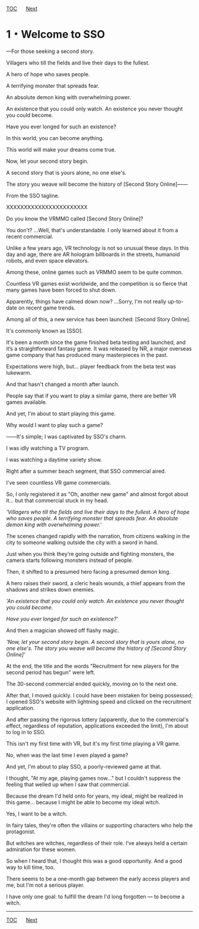 [TOC](../readme.md)&nbsp;&nbsp;&nbsp;&nbsp;&nbsp;&nbsp;[Next](Section0002.md)



# 1・Welcome to SSO

—For those seeking a second story.

Villagers who till the fields and live their days to the fullest.

A hero of hope who saves people.

A terrifying monster that spreads fear.

An absolute demon king with overwhelming power.

An existence that you could only watch. An existence you never thought
you could become.

Have you ever longed for such an existence?

In this world, you can become anything.

This world will make your dreams come true.

Now, let your second story begin.

A second story that is yours alone, no one else's.

The story you weave will become the history of \[Second Story Online\]――

From the SSO tagline.

XXXXXXXXXXXXXXXXXXXXXXX

Do you know the VRMMO called \[Second Story Online\]?

You don't? …Well, that's understandable. I only learned about it from a
recent commercial.

Unlike a few years ago, VR technology is not so unusual these days. In
this day and age, there are AR hologram billboards in the streets,
humanoid robots, and even space elevators.

Among these, online games such as VRMMO seem to be quite common.

Countless VR games exist worldwide, and the competition is so fierce
that many games have been forced to shut down.

Apparently, things have calmed down now? …Sorry, I'm not really
up-to-date on recent game trends.

Among all of this, a new service has been launched: \[Second Story
Online\].

It's commonly known as \[SSO\].

It's been a month since the game finished beta testing and launched, and
it’s a straightforward fantasy game. It was released by NR, a major
overseas game company that has produced many masterpieces in the past.

Expectations were high, but… player feedback from the beta test was
lukewarm.

And that hasn't changed a month after launch.

People say that if you want to play a similar game, there are better VR
games available.

And yet, I'm about to start playing this game.

Why would I want to play such a game?

――It's simple; I was captivated by SSO's charm.

I was idly watching a TV program.

I was watching a daytime variety show.

Right after a summer beach segment, that SSO commercial aired.

I've seen countless VR game commercials.

So, I only registered it as "Oh, another new game" and almost forgot
about it… but that commercial stuck in my head.

*'Villagers who till the fields and live their days to the fullest. A
hero of hope who saves people. A terrifying monster that spreads fear.
An absolute demon king with overwhelming power.'*

The scenes changed rapidly with the narration, from citizens walking in
the city to someone walking outside the city with a sword in hand.

Just when you think they're going outside and fighting monsters, the
camera starts following monsters instead of people.

Then, it shifted to a presumed hero facing a presumed demon king.

A hero raises their sword, a cleric heals wounds, a thief appears from
the shadows and strikes down enemies.

*'An existence that you could only watch. An existence you never thought
you could become.*

*Have you ever longed for such an existence?'*

And then a magician showed off flashy magic.

*'Now, let your second story begin. A second story that is yours alone,
no one else's. The story you weave will become the history of \[Second
Story Online\]'*

At the end, the title and the words "Recruitment for new players for the
second period has begun" were left.

The 30-second commercial ended quickly, moving on to the next one.

After that, I moved quickly. I could have been mistaken for being
possessed; I opened SSO's website with lightning speed and clicked on
the recruitment application.

And after passing the rigorous lottery (apparently, due to the
commercial's effect, regardless of reputation, applications exceeded the
limit), I'm about to log in to SSO.

This isn't my first time with VR, but it's my first time playing a VR
game.

No, when was the last time I even played a game?

And yet, I'm about to play SSO, a poorly-reviewed game at that.

I thought, "At my age, playing games now…" but I couldn't suppress the
feeling that welled up when I saw that commercial.

Because the dream I'd held onto for years, my ideal, might be realized
in this game… because I might be able to become my ideal witch.

Yes, I want to be a witch.

In fairy tales, they're often the villains or supporting characters who
help the protagonist.

But witches are witches, regardless of their role. I’ve always held a
certain admiration for these women.

So when I heard that, I thought this was a good opportunity. And a good
way to kill time, too.

There seems to be a one-month gap between the early access players and
me, but I'm not a serious player.

I have only one goal: to fulfill the dream I'd long forgotten — to
become a witch.


---
[TOC](../readme.md)&nbsp;&nbsp;&nbsp;&nbsp;&nbsp;&nbsp;[Next](Section0002.md)

